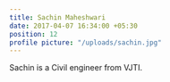```yaml
---
title: Sachin Maheshwari
date: 2017-04-07 16:34:00 +05:30
position: 12
profile picture: "/uploads/sachin.jpg"
---
```


Sachin is a Civil engineer from VJTI.